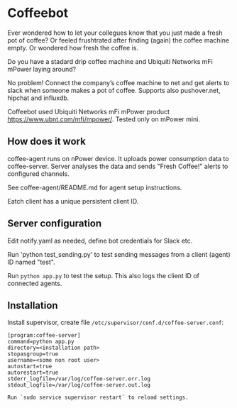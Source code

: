 Coffeebot
=========
Ever wondered how to let your collegues know that you just made a fresh pot of coffee? Or feeled frushtrated after finding (again) the coffee machine empty. Or wondered how fresh the coffee is.

Do you have a stadard drip coffee machine and Ubiquiti Networks mFi mPower laying around?

No problem! Connect the company’s coffee machine to net and get alerts to slack when someone makes a pot of coffee. Supports also pushover.net, hipchat and influxdb.

Coffeebot used Ubiquiti Networks mFi mPower product https://www.ubnt.com/mfi/mpower/. Tested only on mPower mini.

How does it work
----------------

coffee-agent runs on nPower device. It uploads power consumption data to coffee-server. Server analyses the data and sends "Fresh Coffee!" alerts to configured channels.

See coffee-agent/README.md for agent setup instructions.

Eatch client has a unique persistent client ID.


Server configuration
--------------------
Edit notify.yaml as needed, define bot credentials for Slack etc.

Run 'python test_sending.py' to test sending messages from a client (agent) ID named "test".

Run `python app.py` to test the setup. This also logs the client ID of connected agents.


Installation
------------
Install supervisor, create file `/etc/supervisor/conf.d/coffee-server.conf`:

```
[program:coffee-server]
command=python app.py
directory=<installation path>
stopasgroup=true
username=<some non root user>
autostart=true
autorestart=true
stderr_logfile=/var/log/coffee-server.err.log
stdout_logfile=/var/log/coffee-server.out.log

Run `sudo service supervisor restart` to reload settings.
